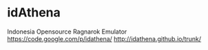idAthena
=====

Indonesia Opensource Ragnarok Emulator
https://code.google.com/p/idathena/
http://idathena.github.io/trunk/
